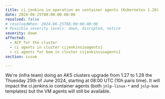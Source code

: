```yaml
---
title: ci.jenkins.io operation on container agents (Kubernetes 1.28)
date: 2024-06-25T08:00:00-00:00
resolved: false
# resolvedWhen: 2024-06-25T08:00:00-00:00
# Possible severity levels: down, disrupted, notice
severity: down
affected:
  - ACP for the cluster
  - ci agents in cluster cijenkinsioagents1
  - ci agents for bom in cluster cijenkinsioagents1
section: issue

---
```

<!--
[Final message]

Upgrade finished.

[Initial message] -->
We're (infra team) doing an AKS clusters upgrade from 1.27 to 1.28 the Thuesday 25th of June 2024, starting at 08:00 UTC (10h paris time).
It will impact the ci.jenkins.io container agents (both `jnlp-linux-*` and `jnlp-bom` templates) but the VM agents will still be available.
